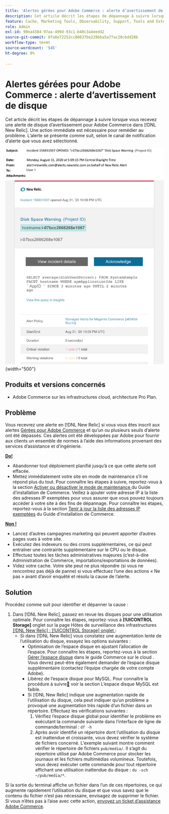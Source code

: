 ```yaml
---
title: 'Alertes gérées pour Adobe Commerce : alerte d’avertissement de disque'
description: Cet article décrit les étapes de dépannage à suivre lorsque vous recevez une alerte de disque d’avertissement pour Adobe Commerce dans  [!DNL New Relic]. Une action immédiate est nécessaire pour remédier au problème.
feature: Cache, Marketing Tools, Observability, Support, Tools and External Services
role: Admin
exl-id: 90ea4384-97aa-499d-93c1-b40c3a4eed42
source-git-commit: 8fa8e72252cc80637be229bba5a7fac20cbdd28b
workflow-type: tm+mt
source-wordcount: '545'
ht-degree: 0%

---
```


# Alertes gérées pour Adobe Commerce : alerte d’avertissement de disque

Cet article décrit les étapes de dépannage à suivre lorsque vous recevez une alerte de disque d’avertissement pour Adobe Commerce dans [!DNL New Relic]. Une action immédiate est nécessaire pour remédier au problème. L’alerte se présente comme suit, selon le canal de notification d’alerte que vous avez sélectionné.

![alerte d’avertissement de disque](../../assets/managed-alerts/disk-warning-magento-managed.png){width="500"}

## Produits et versions concernés

* Adobe Commerce sur les infrastructures cloud, architecture Pro Plan.

## Problème

Vous recevrez une alerte en [!DNL New Relic] si vous vous êtes inscrit aux alertes [Gérées pour Adobe Commerce](managed-alerts-for-magento-commerce.md) et qu’un ou plusieurs seuils d’alerte ont été dépassés. Ces alertes ont été développées par Adobe pour fournir aux clients un ensemble de normes à l’aide des informations provenant des services d’assistance et d’ingénierie.

<u> **Do!** </u>

* Abandonner tout déploiement planifié jusqu’à ce que cette alerte soit effacée.
* Mettez immédiatement votre site en mode de maintenance s’il ne répond plus du tout. Pour connaître les étapes à suivre, reportez-vous à la section [ Activer ou désactiver le mode de maintenance ](https://experienceleague.adobe.com/en/docs/commerce-operations/installation-guide/tutorials/maintenance-mode) du Guide d’installation de Commerce. Veillez à ajouter votre adresse IP à la liste des adresses IP exemptées pour vous assurer que vous pouvez toujours accéder à votre site à des fins de dépannage. Pour connaître les étapes, reportez-vous à la section [Tenir à jour la liste des adresses IP exemptées](https://experienceleague.adobe.com/en/docs/commerce-operations/installation-guide/tutorials/maintenance-mode#maintain-the-list-of-exempt-ip-addresses) du Guide d’installation de Commerce.

<u> **Non !** </u>

* Lancez d’autres campagnes marketing qui peuvent apporter d’autres pages vues à votre site.
* Exécutez des indexeurs ou des crons supplémentaires, ce qui peut entraîner une contrainte supplémentaire sur le CPU ou le disque.
* Effectuez toutes les tâches administratives majeures (c’est-à-dire Administration de Commerce, importations/exportations de données).
* Videz votre cache. Votre site peut ne plus répondre (si vous ne rencontrez pas déjà de panne) si vous effectuez l’une des actions « Ne pas » avant d’avoir enquêté et résolu la cause de l’alerte.

## Solution

Procédez comme suit pour identifier et dépanner la cause :

1. Dans [!DNL New Relic], passez en revue les disques pour une utilisation optimale. Pour connaître les étapes, reportez-vous à **[!UICONTROL Storage]** onglet sur la page Hôtes de surveillance des infrastructures [[!DNL New Relic]  : [!UICONTROL Storage] onglet ](https://docs.newrelic.com/docs/infrastructure/infrastructure-data/infrastructure-ui-pages/infra-hosts-ui-page/#storage) :
   * Si dans [!DNL New Relic] vous constatez une augmentation lente de l’utilisation du disque, essayez les options suivantes :
      * Optimisation de l’espace disque en ajustant l’allocation de l’espace. Pour connaître les étapes, reportez-vous à la section [Gérer l’espace disque](https://experienceleague.adobe.com/en/docs/commerce-on-cloud/user-guide/develop/storage/manage-disk-space) dans le guide Commerce sur le cloud . Vous devrez peut-être également demander de l’espace disque supplémentaire (contactez l’équipe chargée de votre compte Adobe).
      * Libérez de l’espace disque pour MySQL. Pour connaître la procédure à suivre[&#128279;](https://experienceleague.adobe.com/en/docs/commerce-knowledge-base/kb/troubleshooting/database/mysql-disk-space-is-low-on-magento-commerce-cloud) voir la section  L’espace disque MySQL est faible.
      * Si [!DNL New Relic] indique une augmentation rapide de l’utilisation du disque, cela peut indiquer qu’un problème a provoqué une augmentation très rapide d’un fichier dans un répertoire. Effectuez les vérifications suivantes :
         1. Vérifiez l’espace disque global pour identifier le problème en exécutant la commande suivante dans l’interface de ligne de commande/terminal : `df -h`
         1. Après avoir identifié un répertoire dont l’utilisation du disque est inattendue et croissante, vous devez vérifier le système de fichiers concerné. L&#39;exemple suivant montre comment vérifier le répertoire de fichiers `pub/media/`. Il s’agit du répertoire utilisé par Adobe Commerce pour stocker les journaux et les fichiers multimédias volumineux. Toutefois, vous devez exécuter cette commande pour tout répertoire affichant une utilisation inattendue du disque : `du -sch ~/pub/media/*`.

Si la sortie du terminal affiche un fichier dans l’un de ces répertoires, ce qui augmente rapidement l’utilisation du disque et que vous savez que le contenu du fichier n’est pas nécessaire, envisagez de supprimer le fichier. Si vous n’êtes pas à l’aise avec cette action, [envoyez un ticket d’assistance Adobe Commerce](https://experienceleague.adobe.com/en/docs/commerce-knowledge-base/kb/help-center-guide/magento-help-center-user-guide#support-case).
